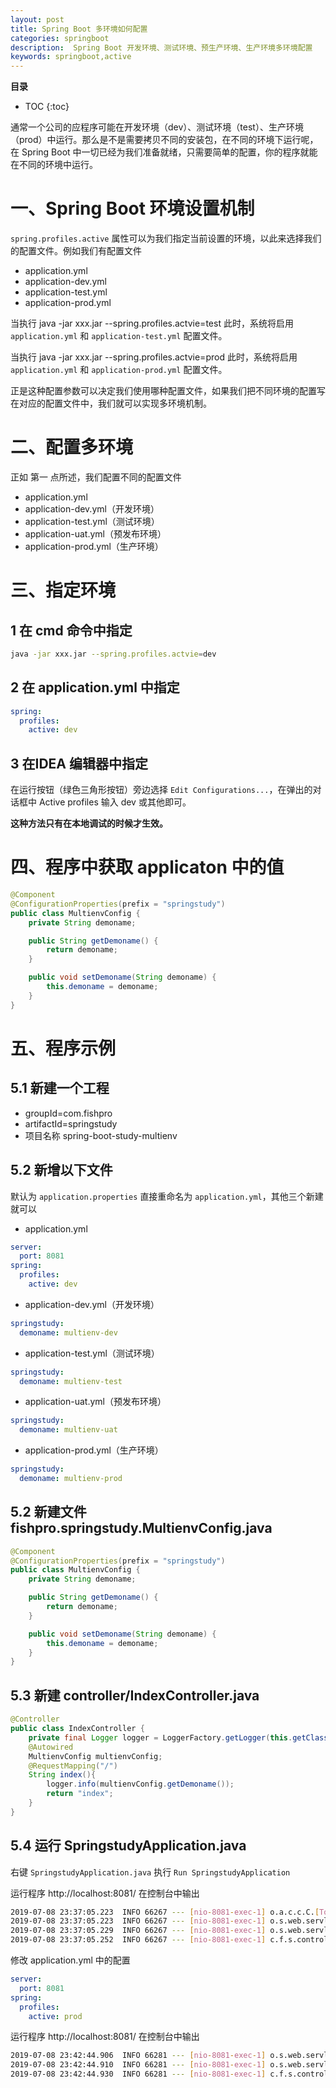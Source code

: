 ```yaml
---
layout: post
title: Spring Boot 多环境如何配置
categories: springboot
description:  Spring Boot 开发环境、测试环境、预生产环境、生产环境多环境配置
keywords: springboot,active
---
```



**目录**

* TOC
{:toc}


通常一个公司的应程序可能在开发环境（dev）、测试环境（test）、生产环境（prod）中运行。那么是不是需要拷贝不同的安装包，在不同的环境下运行呢，在 Spring Boot 中一切已经为我们准备就绪，只需要简单的配置，你的程序就能在不同的环境中运行。


# 一、Spring Boot 环境设置机制
`spring.profiles.active` 属性可以为我们指定当前设置的环境，以此来选择我们的配置文件。例如我们有配置文件
- application.yml
- application-dev.yml
- application-test.yml
- application-prod.yml

当执行 java -jar xxx.jar --spring.profiles.actvie=test 此时，系统将启用 `application.yml` 和 `application-test.yml` 配置文件。

当执行 java -jar xxx.jar --spring.profiles.actvie=prod 此时，系统将启用 `application.yml` 和 `application-prod.yml` 配置文件。

正是这种配置参数可以决定我们使用哪种配置文件，如果我们把不同环境的配置写在对应的配置文件中，我们就可以实现多环境机制。



# 二、配置多环境 
正如 第一 点所述，我们配置不同的配置文件
- application.yml
- application-dev.yml（开发环境）
- application-test.yml（测试环境）
- application-uat.yml（预发布环境）
- application-prod.yml（生产环境）

# 三、指定环境
## 1 在 cmd 命令中指定
```bash
java -jar xxx.jar --spring.profiles.actvie=dev 
```

## 2 在 application.yml 中指定
```yml
spring:
  profiles:
    active: dev
```

## 3 在IDEA 编辑器中指定
在运行按钮（绿色三角形按钮）旁边选择 `Edit Configurations...`，在弹出的对话框中 Active profiles 输入 dev 或其他即可。

**这种方法只有在本地调试的时候才生效。**

# 四、程序中获取 applicaton 中的值
```java
@Component
@ConfigurationProperties(prefix = "springstudy")
public class MultienvConfig {
    private String demoname;

    public String getDemoname() {
        return demoname;
    }

    public void setDemoname(String demoname) {
        this.demoname = demoname;
    }
}
```

# 五、程序示例
## 5.1 新建一个工程
- groupId=com.fishpro 
- artifactId=springstudy
- 项目名称 spring-boot-study-multienv
  
## 5.2 新增以下文件 
默认为 `application.properties` 直接重命名为 `application.yml`，其他三个新建就可以
- application.yml
```yml
server:
  port: 8081
spring:
  profiles:
    active: dev
```
- application-dev.yml（开发环境）
```yml
springstudy:
  demoname: multienv-dev
```
- application-test.yml（测试环境）
```yml
springstudy:
  demoname: multienv-test
```
- application-uat.yml（预发布环境）
```yml
springstudy:
  demoname: multienv-uat
```
- application-prod.yml（生产环境）
```yml
springstudy:
  demoname: multienv-prod
```

## 5.2 新建文件 fishpro.springstudy.MultienvConfig.java
```java
@Component
@ConfigurationProperties(prefix = "springstudy")
public class MultienvConfig {
    private String demoname;

    public String getDemoname() {
        return demoname;
    }

    public void setDemoname(String demoname) {
        this.demoname = demoname;
    }
}
```

## 5.3 新建 controller/IndexController.java
```java
@Controller
public class IndexController {
    private final Logger logger = LoggerFactory.getLogger(this.getClass());
    @Autowired
    MultienvConfig multienvConfig;
    @RequestMapping("/")
    String index(){
        logger.info(multienvConfig.getDemoname());
        return "index";
    }
}

```

## 5.4 运行 SpringstudyApplication.java
右键 `SpringstudyApplication.java` 执行 `Run SpringstudyApplication`  

运行程序 http://localhost:8081/ 在控制台中输出
```bash
2019-07-08 23:37:05.223  INFO 66267 --- [nio-8081-exec-1] o.a.c.c.C.[Tomcat].[localhost].[/]       : Initializing Spring DispatcherServlet 'dispatcherServlet'
2019-07-08 23:37:05.223  INFO 66267 --- [nio-8081-exec-1] o.s.web.servlet.DispatcherServlet        : Initializing Servlet 'dispatcherServlet'
2019-07-08 23:37:05.229  INFO 66267 --- [nio-8081-exec-1] o.s.web.servlet.DispatcherServlet        : Completed initialization in 6 ms
2019-07-08 23:37:05.252  INFO 66267 --- [nio-8081-exec-1] c.f.s.controller.IndexController         : multienv-dev
```

修改 application.yml 中的配置
```yml
server:
  port: 8081
spring:
  profiles:
    active: prod
```
运行程序 http://localhost:8081/ 在控制台中输出
```bash
2019-07-08 23:42:44.906  INFO 66281 --- [nio-8081-exec-1] o.s.web.servlet.DispatcherServlet        : Initializing Servlet 'dispatcherServlet'
2019-07-08 23:42:44.910  INFO 66281 --- [nio-8081-exec-1] o.s.web.servlet.DispatcherServlet        : Completed initialization in 4 ms
2019-07-08 23:42:44.930  INFO 66281 --- [nio-8081-exec-1] c.f.s.controller.IndexController         : multienv-prod
``` 